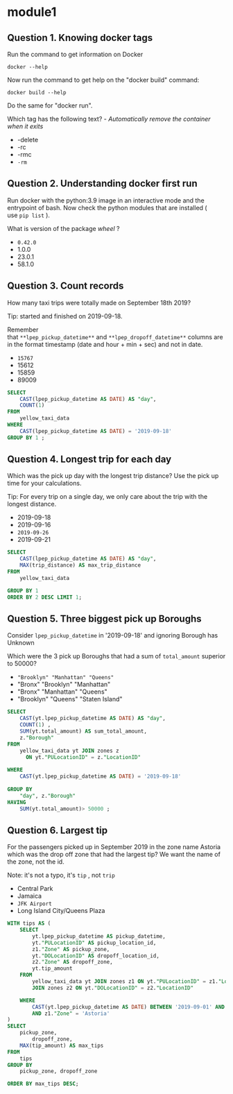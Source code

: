 # module1

## Question 1. Knowing docker tags

Run the command to get information on Docker

`docker --help`

Now run the command to get help on the "docker build" command:

`docker build --help`

Do the same for "docker run".

Which tag has the following text? - *Automatically remove the container when it exits*

- -delete
- -rc
- -rmc
- `-rm`

## Question 2. Understanding docker first run

Run docker with the python:3.9 image in an interactive mode and the entrypoint of bash. Now check the python modules that are installed ( use `pip list` ).

What is version of the package *wheel* ?

- `0.42.0`
- 1.0.0
- 23.0.1
- 58.1.0

## Question 3. Count records

How many taxi trips were totally made on September 18th 2019?

Tip: started and finished on 2019-09-18.

Remember that `**lpep_pickup_datetime**` and `**lpep_dropoff_datetime**` columns are in the format timestamp (date and hour + min + sec) and not in date.

- `15767`
- 15612
- 15859
- 89009

```sql
SELECT 
	CAST(lpep_pickup_datetime AS DATE) AS "day",
	COUNT(1)
FROM
	yellow_taxi_data 
WHERE
	CAST(lpep_pickup_datetime AS DATE) = '2019-09-18'
GROUP BY 1 ;
```

## Question 4. Longest trip for each day

Which was the pick up day with the longest trip distance? Use the pick up time for your calculations.

Tip: For every trip on a single day, we only care about the trip with the longest distance.

- 2019-09-18
- 2019-09-16
- `2019-09-26`
- 2019-09-21

```sql
SELECT 
	CAST(lpep_pickup_datetime AS DATE) AS "day",
	MAX(trip_distance) AS max_trip_distance
FROM
	yellow_taxi_data 

GROUP BY 1
ORDER BY 2 DESC LIMIT 1;
```

## Question 5. Three biggest pick up Boroughs

Consider `lpep_pickup_datetime`  in '2019-09-18' and ignoring Borough has Unknown

Which were the 3 pick up Boroughs that had a sum of `total_amount` superior to 50000?

- `"Brooklyn" "Manhattan" "Queens"`
- "Bronx" "Brooklyn" "Manhattan"
- "Bronx" "Manhattan" "Queens"
- "Brooklyn" "Queens" "Staten Island"

```sql
SELECT
    CAST(yt.lpep_pickup_datetime AS DATE) AS "day",
    COUNT(1) ,
    SUM(yt.total_amount) AS sum_total_amount,
    z."Borough"
FROM
    yellow_taxi_data yt JOIN zones z 
	  ON yt."PULocationID" = z."LocationID"
	
WHERE
    CAST(yt.lpep_pickup_datetime AS DATE) = '2019-09-18'
	
GROUP BY
    "day", z."Borough"
HAVING 
	SUM(yt.total_amount)> 50000 ;
```

## Question 6. Largest tip

For the passengers picked up in September 2019 in the zone name Astoria which was the drop off zone that had the largest tip? We want the name of the zone, not the id.

Note: it's not a typo, it's `tip` , not `trip`

- Central Park
- Jamaica
- `JFK Airport`
- Long Island City/Queens Plaza

```sql
WITH tips AS (
    SELECT
        yt.lpep_pickup_datetime AS pickup_datetime,
        yt."PULocationID" AS pickup_location_id,
        z1."Zone" AS pickup_zone,
        yt."DOLocationID" AS dropoff_location_id,
        z2."Zone" AS dropoff_zone,
        yt.tip_amount
    FROM
        yellow_taxi_data yt JOIN zones z1 ON yt."PULocationID" = z1."LocationID"
        JOIN zones z2 ON yt."DOLocationID" = z2."LocationID"

    WHERE
        CAST(yt.lpep_pickup_datetime AS DATE) BETWEEN '2019-09-01' AND '2019-09-30'
        AND z1."Zone" = 'Astoria'
)
SELECT
    pickup_zone, 
		dropoff_zone,
    MAX(tip_amount) AS max_tips	  
FROM
    tips
GROUP BY
    pickup_zone, dropoff_zone

ORDER BY max_tips DESC;
```
